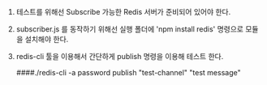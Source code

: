 1. 테스트를 위해선 Subscribe 가능한 Redis 서버가 준비되어 있어야 한다.

2. subscriber.js 를 동작하기 위해선 실행 폴더에 'npm install redis' 명령으로 모듈을 설치해야 한다.

3. redis-cli 툴을 이용해서 간단하게 publish 명령을 이용해 테스트 한다.

	####./redis-cli -a password publish "test-channel" "test message"
